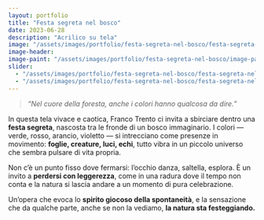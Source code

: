 ```yaml
---
layout: portfolio
title: "Festa segreta nel bosco"
date: 2023-06-28
description: "Acrilico su tela"
image: "/assets/images/portfolio/festa-segreta-nel-bosco/festa-segreta-nel-bosco-v1.jpg"
image-header:
image-paint: "/assets/images/portfolio/festa-segreta-nel-bosco/image-paint-festa-segreta-nel-bosco-v1.jpg"
slider:
  - "/assets/images/portfolio/festa-segreta-nel-bosco/festa-segreta-nel-bosco-slide-1.jpg"
  - "/assets/images/portfolio/festa-segreta-nel-bosco/festa-segreta-nel-bosco-slide-1.jpg"
---
```


> _“Nel cuore della foresta, anche i colori hanno qualcosa da dire.”_

In questa tela vivace e caotica, Franco Trento ci invita a sbirciare dentro una **festa segreta**, nascosta tra le fronde di un bosco immaginario. I colori — verde, rosso, arancio, violetto — si intrecciano come presenze in movimento: **foglie, creature, luci, echi**, tutto vibra in un piccolo universo che sembra pulsare di vita propria.

Non c’è un punto fisso dove fermarsi: l’occhio danza, saltella, esplora. È un invito a **perdersi con leggerezza**, come in una radura dove il tempo non conta e la natura si lascia andare a un momento di pura celebrazione.

Un’opera che evoca lo **spirito giocoso della spontaneità**, e la sensazione che da qualche parte, anche se non la vediamo, **la natura sta festeggiando.**
